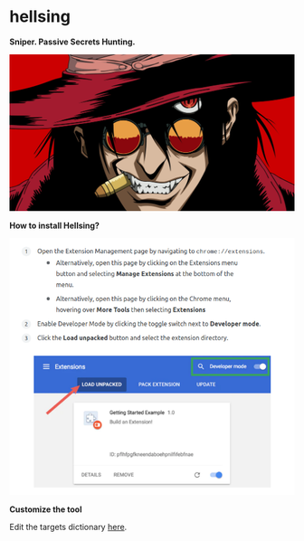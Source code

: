 # hellsing

**Sniper. Passive Secrets Hunting.**

![hellsing](https://github.com/Fricciolosa-Red-Team/hellsing/blob/main/hellsing.jpg)

**How to install Hellsing?**

![install](https://github.com/Fricciolosa-Red-Team/hellsing/blob/main/install.png)


**Customize the tool**

Edit the targets dictionary [here](https://github.com/Fricciolosa-Red-Team/hellsing/blob/main/foreground.js#L4).
